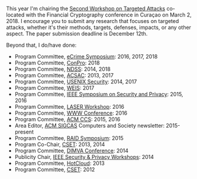 This year I'm chairing the 
[Second Workshop on Targeted Attacks](https://fc18.ifca.ai/targetedattacks/)
co-located with the Financial
Cryptography conference in Curaçao on March 2, 2018. I encourage you to submit any research that focuses
on targeted attacks, whether it's their methods, targets, defenses, impacts, or any other aspect. The paper submission
deadline is December 12th.

Beyond that, I do/have done:

* Program Committee, [eCrime Symposium][ecrime]: 2016, 2017, 2018
* Program Committee, [ConPro](https://www.ieee-security.org/TC/SP2018/workshops.html#ConPro): 2018
* Program Committee, [NDSS][ndss]: 2014, 2018
* Program Committee, [ACSAC][acsac]: 2013, 2017
* Program Committee, [USENIX Security][usec]: 2014, 2017
* Program Committee, [WEIS][weis]: 2017
* Program Committee, [IEEE Symposium on Security and Privacy][snp]: 2015, 2016
* Program Committee, [LASER Workshop][laser]: 2016
* Program Committee, [WWW Conference][www]: 2016
* Program Committee, [ACM CCS][ccs]: 2015, 2016
* Area Editor, [ACM SIGCAS](http://www.sigcas.org/) Computers and Society newsletter: 2015-present
* Program Committee, [RAID Symposium][raid]: 2015
* Program Co-Chair, [CSET][cset]: 2013, 2014
* Program Committee, [DIMVA Conference][dimva]: 2014
* Publicity Chair, [IEEE Security & Privacy Workshops][spw]: 2014
* Program Committee, [HotCloud][hotcloud]: 2013
* Program Committee, [CSET][cset]: 2012

[cset]: https://www.usenix.org/conferences/byname/135
[hotcloud]: https://www.usenix.org/conferences/byname/1
[ndss]: https://www.internetsociety.org/events/ndss-symposium
[dimva]: http://www.dimva.org/
[raid]: http://www.raid-symposium.org/
[spw]: http://www.ieee-security.org/TC/SP2014/
[www]: http://www.iw3c2.org/
[snp]: http://www.ieee-security.org/TC/SP-Index.html
[ccs]: http://dl.acm.org/event.cfm?id=RE182
[laser]: http://www.laser-workshop.org/
[ecrime]: http://www.antiphishing.org/apwg-events/
[weis]: http://econinfosec.org/
[usec]: https://www.usenix.org/conferences/byname/108
[acsac]: https://www.acsac.org
